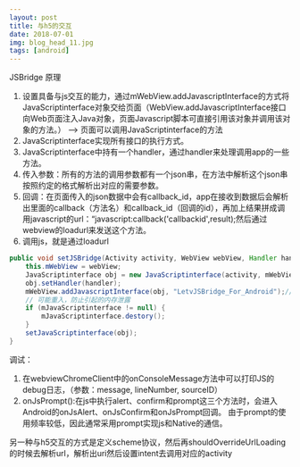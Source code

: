 ```yaml
---
layout: post
title: 与h5的交互
date: 2018-07-01
img: blog_head_11.jpg
tags: [android]
---
```


JSBridge
原理
1. 设置具备与js交互的能力，通过mWebView.addJavascriptInterface的方式将JavaScriptinterface对象交给页面（WebView.addJavascriptInterface接口向Web页面注入Java对象，页面Javascript脚本可直接引用该对象并调用该对象的方法。） ——> 页面可以调用JavaScriptinterface的方法
2. JavaScriptinterface实现所有接口的执行方式。
3. JavaScriptinterface中持有一个handler，通过handler来处理调用app的一些方法。
4. 传入参数：所有的方法的调用参数都有一个json串，在方法中解析这个json串按照约定的格式解析出对应的需要参数。
5. 回调：在页面传入的json数据中会有callback_id，app在接收到数据后会解析出里面的callback（方法名）和callback_id（回调的id），再加上结果拼成调用javascript的url：“javascript:callback('callbackid',result);然后通过webview的loadurl来发送这个方法。
6. 调用js，就是通过loadurl

```java
public void setJSBridge(Activity activity, WebView webView, Handler handler, View root) {
    this.mWebView = webView;
    JavaScriptinterface obj = new JavaScriptinterface(activity, mWebView, root);
    obj.setHandler(handler);
    mWebView.addJavascriptInterface(obj, "LetvJSBridge_For_Android");//JavaScriptinterface <---> android
    // 可能重入，防止引起的内存泄露
    if (mJavaScriptinterface != null) {
        mJavaScriptinterface.destory();
    }
    setJavaScriptinterface(obj);
}
```

调试：
1. 在webviewChromeClient中的onConsoleMessage方法中可以打印JS的debug日志，（参数：message, lineNumber, sourceID）
2. onJsPrompt():在js中执行alert、confirm和prompt这三个方法时，会进入Android的onJsAlert、onJsConfirm和onJsPrompt回调。 由于prompt的使用频率较低，因此通常采用prompt实现js和Native的通信。

另一种与h5交互的方式是定义scheme协议，然后再shouldOverrideUrlLoading的时候去解析url，解析出uri然后设置intent去调用对应的activity
